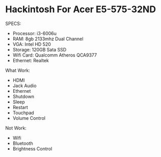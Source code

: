 # Hackintosh For Acer E5-575-32ND

SPECS:

- Processor: i3-6006u
- RAM: 8gb 2133mhz Dual Channel
- VGA: Intel HD 520
- Storage: 120GB Sata SSD
- Wifi Card: Qualcomm Atheros QCA9377
- Ethernet: Realtek

What Work:

- HDMI
- Jack Audio
- Ethernet
- Shutdown
- Sleep
- Restart
- Touchpad
- Volume Control

Not Work:

- Wifi
- Bluetooth
- Brightness Control
